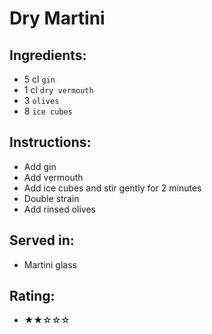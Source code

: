 # Dry Martini

## Ingredients:
- 5 cl `gin`
- 1 cl `dry vermouth`
- 3 `olives`
- 8 `ice cubes`

## Instructions:
- Add gin
- Add vermouth
- Add ice cubes and stir gently for 2 minutes
- Double strain
- Add rinsed olives

## Served in:
- Martini glass

## Rating:
- ★★☆☆☆